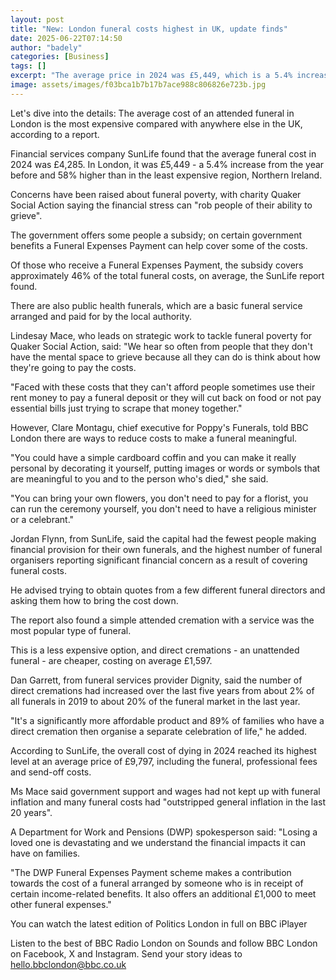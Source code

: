```yaml
---
layout: post
title: "New: London funeral costs highest in UK, update finds"
date: 2025-06-22T07:14:50
author: "badely"
categories: [Business]
tags: []
excerpt: "The average price in 2024 was £5,449, which is a 5.4% increase on the year before,  the report says."
image: assets/images/f03bca1b7b17b7ace988c806826e723b.jpg
---
```


Let's dive into the details: The average cost of an attended funeral in London is the most expensive compared with anywhere else in the UK, according to a report.

Financial services company SunLife found that the average funeral cost in 2024 was £4,285. In London, it was £5,449 - a 5.4% increase from the year before and 58% higher than in the least expensive region, Northern Ireland.

Concerns have been raised about funeral poverty, with charity Quaker Social Action saying the financial stress can "rob people of their ability to grieve".

The government offers some people a subsidy; on certain government benefits a Funeral Expenses Payment can help cover some of the costs.

Of those who receive a Funeral Expenses Payment, the subsidy covers approximately 46% of the total funeral costs, on average, the SunLife report found.

There are also public health funerals, which are a basic funeral service arranged and paid for by the local authority.

Lindesay Mace, who leads on strategic work to tackle funeral poverty for Quaker Social Action, said: "We hear so often from people that they don't have the mental space to grieve because all they can do is think about how they're going to pay the costs.

"Faced with these costs that they can't afford people sometimes use their rent money to pay a funeral deposit or they will cut back on food or not pay essential bills just trying to scrape that money together."

However, Clare Montagu, chief executive for Poppy's Funerals, told BBC London there are ways to reduce costs to make a funeral meaningful. 

"You could have a simple cardboard coffin and you can make it really personal by decorating it yourself, putting images or words or symbols that are meaningful to you and to the person who's died," she said. 

"You can bring your own flowers, you don't need to pay for a florist, you can run the ceremony yourself, you don't need to have a religious minister or a celebrant."

Jordan Flynn, from SunLife, said the capital had the fewest people making financial provision for their own funerals, and the highest number of funeral organisers reporting significant financial concern as a result of covering funeral costs.

He advised trying to obtain quotes from a few different funeral directors and asking them how to bring the cost down.

The report also found a simple attended cremation with a service was the most popular type of funeral. 

This is a less expensive option, and direct cremations - an unattended funeral - are cheaper, costing on average £1,597.

Dan Garrett, from funeral services provider Dignity, said the number of direct cremations had increased over the last five years from about 2% of all funerals in 2019 to about 20% of the funeral market in the last year.

"It's a significantly more affordable product and 89% of families who have a direct cremation then organise a separate celebration of life," he added.

According to SunLife, the overall cost of dying in 2024 reached its highest level at an average price of £9,797, including the funeral, professional fees and send-off costs.

Ms Mace said government support and wages had not kept up with funeral inflation and many funeral costs had "outstripped general inflation in the last 20 years".

A Department for Work and Pensions (DWP) spokesperson said: "Losing a loved one is devastating and we understand the financial impacts it can have on families.

"The DWP Funeral Expenses Payment scheme makes a contribution towards the cost of a funeral arranged by someone who is in receipt of certain income-related benefits. It also offers an additional £1,000 to meet other funeral expenses."

You can watch the latest edition of Politics London in full on BBC iPlayer

Listen to the best of BBC Radio London on Sounds and follow BBC London on Facebook, X and Instagram. Send your story ideas to hello.bbclondon@bbc.co.uk

